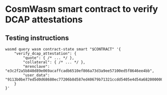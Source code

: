 # CosmWasm smart contract to verify DCAP attestations

## Testing instructions
```
wasmd query wasm contract-state smart "$CONTRACT" '{
    "verify_dcap_attestation": {
        "quote": { /* ... */ },
        "collateral": { /* ... */ },
        "mrenclave": "e3c2f2a5b840d89e069acaffcadb6510ef866a73d3a9ee57100ed5f8646ee4bb", 
        "user_data": "9113b0be77ed5d0d68680ec77206b8d587ed40679b71321ccdd5405e4d54a6820000000000000000000000000000000000000000000000000000000000000000"
    }
}'
```